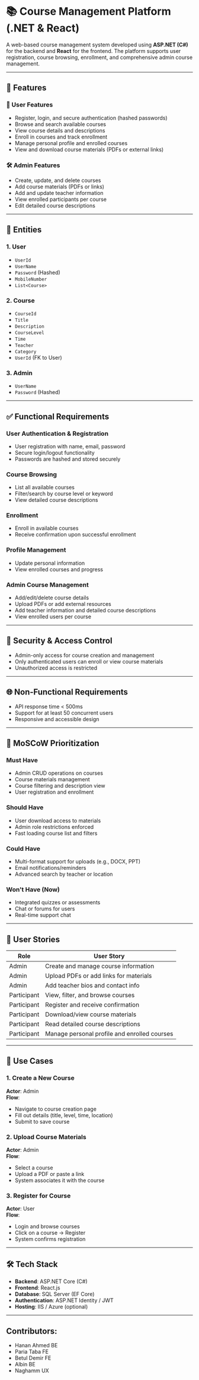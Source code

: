 # 📚 Course Management Platform (.NET & React)

A web-based course management system developed using **ASP.NET (C#)** for the backend and **React** for the frontend. The platform supports user registration, course browsing, enrollment, and comprehensive admin course management.

---

## 📌 Features

### 👤 User Features
- Register, login, and secure authentication (hashed passwords)
- Browse and search available courses
- View course details and descriptions
- Enroll in courses and track enrollment
- Manage personal profile and enrolled courses
- View and download course materials (PDFs or external links)

### 🛠️ Admin Features
- Create, update, and delete courses
- Add course materials (PDFs or links)
- Add and update teacher information
- View enrolled participants per course
- Edit detailed course descriptions

---

## 🧱 Entities

### 1. **User**
- `UserId`
- `UserName`
- `Password` (Hashed)
- `MobileNumber`
- `List<Course>`

### 2. **Course**
- `CourseId`
- `Title`
- `Description`
- `CourseLevel`
- `Time`
- `Teacher`
- `Category`
- `UserId` (FK to User)

### 3. **Admin**
- `UserName`
- `Password` (Hashed)

---

## ✅ Functional Requirements

### User Authentication & Registration
- User registration with name, email, password
- Secure login/logout functionality
- Passwords are hashed and stored securely

### Course Browsing
- List all available courses
- Filter/search by course level or keyword
- View detailed course descriptions

### Enrollment
- Enroll in available courses
- Receive confirmation upon successful enrollment

### Profile Management
- Update personal information
- View enrolled courses and progress

### Admin Course Management
- Add/edit/delete course details
- Upload PDFs or add external resources
- Add teacher information and detailed course descriptions
- View enrolled users per course

---

## 🔐 Security & Access Control

- Admin-only access for course creation and management
- Only authenticated users can enroll or view course materials
- Unauthorized access is restricted

---

## 🌐 Non-Functional Requirements

- API response time < 500ms
- Support for at least 50 concurrent users
- Responsive and accessible design

---

## 🎯 MoSCoW Prioritization

### Must Have
- Admin CRUD operations on courses
- Course materials management
- Course filtering and description view
- User registration and enrollment

### Should Have
- User download access to materials
- Admin role restrictions enforced
- Fast loading course list and filters

### Could Have
- Multi-format support for uploads (e.g., DOCX, PPT)
- Email notifications/reminders
- Advanced search by teacher or location

### Won't Have (Now)
- Integrated quizzes or assessments
- Chat or forums for users
- Real-time support chat

---

## 👥 User Stories

| Role        | User Story                                                                 |
|-------------|----------------------------------------------------------------------------|
| Admin       | Create and manage course information                                       |
| Admin       | Upload PDFs or add links for materials                                     |
| Admin       | Add teacher bios and contact info                                          |
| Participant | View, filter, and browse courses                                           |
| Participant | Register and receive confirmation                                          |
| Participant | Download/view course materials                                             |
| Participant | Read detailed course descriptions                                          |
| Participant | Manage personal profile and enrolled courses                               |

---

## 🧭 Use Cases

### 1. Create a New Course
**Actor**: Admin  
**Flow**:
- Navigate to course creation page  
- Fill out details (title, level, time, location)  
- Submit to save course  

### 2. Upload Course Materials
**Actor**: Admin  
**Flow**:
- Select a course  
- Upload a PDF or paste a link  
- System associates it with the course  

### 3. Register for Course
**Actor**: User  
**Flow**:
- Login and browse courses  
- Click on a course → Register  
- System confirms registration  

---

## 🛠️ Tech Stack

- **Backend**: ASP.NET Core (C#)
- **Frontend**: React.js
- **Database**: SQL Server (EF Core)
- **Authentication**: ASP.NET Identity / JWT
- **Hosting**: IIS / Azure (optional)

---

## Contributors: 

- Hanan Ahmed BE 
- Paria Taba FE 
- Betul Demir FE 
- Albin BE 
- Naghamm UX 

